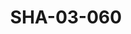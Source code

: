 ---
pid: SHA-03-060
title: SHA-03-060
language: ar
collection: شرحبيل احمد
original_label: 
rights: شرحبيل احمد
location_of_original: شرحبيل احمد
photographer_or_studio: 
scanned_from: photograph 10.1 by 15.1
_date: 1991-1992
location: الخرطوم، هلتون
description: حفلة رمضان ادم خليل علي يعقوب كامل حسين
additional_notes: 
permission_display: 'yes'
on_server: 'no'
on_website: 'no'
permalink: "/archive/ar/sha-03-060.html"
layout: photo-page
---